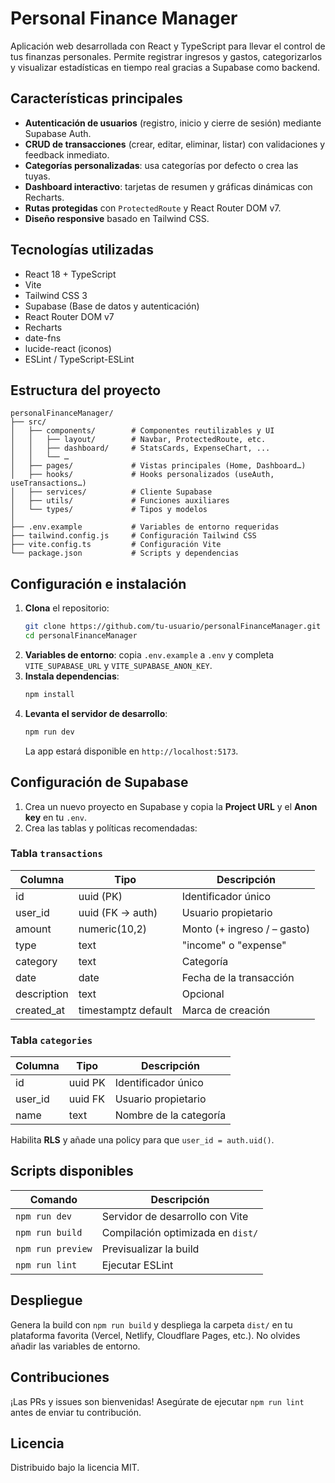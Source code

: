 # Personal Finance Manager

Aplicación web desarrollada con React y TypeScript para llevar el control de tus finanzas personales. Permite registrar ingresos y gastos, categorizarlos y visualizar estadísticas en tiempo real gracias a Supabase como backend.

## Características principales

- **Autenticación de usuarios** (registro, inicio y cierre de sesión) mediante Supabase Auth.
- **CRUD de transacciones** (crear, editar, eliminar, listar) con validaciones y feedback inmediato.
- **Categorías personalizadas**: usa categorías por defecto o crea las tuyas.
- **Dashboard interactivo**: tarjetas de resumen y gráficas dinámicas con Recharts.
- **Rutas protegidas** con `ProtectedRoute` y React Router DOM v7.
- **Diseño responsive** basado en Tailwind CSS.

## Tecnologías utilizadas

- React 18 + TypeScript
- Vite
- Tailwind CSS 3
- Supabase (Base de datos y autenticación)
- React Router DOM v7
- Recharts
- date-fns
- lucide-react (iconos)
- ESLint / TypeScript-ESLint

## Estructura del proyecto

```text
personalFinanceManager/
├── src/
│   ├── components/        # Componentes reutilizables y UI
│   │   ├── layout/        # Navbar, ProtectedRoute, etc.
│   │   ├── dashboard/     # StatsCards, ExpenseChart, ...
│   │   └── …
│   ├── pages/             # Vistas principales (Home, Dashboard…)
│   ├── hooks/             # Hooks personalizados (useAuth, useTransactions…)
│   ├── services/          # Cliente Supabase
│   ├── utils/             # Funciones auxiliares
│   └── types/             # Tipos y modelos
│
├── .env.example           # Variables de entorno requeridas
├── tailwind.config.js     # Configuración Tailwind CSS
├── vite.config.ts         # Configuración Vite
└── package.json           # Scripts y dependencias
```

## Configuración e instalación

1. **Clona** el repositorio:
   ```bash
   git clone https://github.com/tu-usuario/personalFinanceManager.git
   cd personalFinanceManager
   ```
2. **Variables de entorno**: copia `.env.example` a `.env` y completa `VITE_SUPABASE_URL` y `VITE_SUPABASE_ANON_KEY`.
3. **Instala dependencias**:
   ```bash
   npm install
   ```
4. **Levanta el servidor de desarrollo**:
   ```bash
   npm run dev
   ```
   La app estará disponible en `http://localhost:5173`.

## Configuración de Supabase

1. Crea un nuevo proyecto en Supabase y copia la **Project URL** y el **Anon key** en tu `.env`.
2. Crea las tablas y políticas recomendadas:

### Tabla `transactions`
| Columna      | Tipo                 | Descripción                         |
|--------------|----------------------|-------------------------------------|
| id           | uuid (PK)            | Identificador único                 |
| user_id      | uuid (FK → auth)     | Usuario propietario                 |
| amount       | numeric(10,2)        | Monto (+ ingreso / – gasto)         |
| type         | text                 | "income" o "expense"               |
| category     | text                 | Categoría                           |
| date         | date                 | Fecha de la transacción             |
| description  | text                 | Opcional                            |
| created_at   | timestamptz default  | Marca de creación                   |

### Tabla `categories`
| Columna  | Tipo     | Descripción             |
|----------|----------|-------------------------|
| id       | uuid PK  | Identificador único     |
| user_id  | uuid FK  | Usuario propietario     |
| name     | text     | Nombre de la categoría  |

Habilita **RLS** y añade una policy para que `user_id = auth.uid()`.

## Scripts disponibles

| Comando            | Descripción                         |
|--------------------|-------------------------------------|
| `npm run dev`      | Servidor de desarrollo con Vite     |
| `npm run build`    | Compilación optimizada en `dist/`   |
| `npm run preview`  | Previsualizar la build              |
| `npm run lint`     | Ejecutar ESLint                     |

## Despliegue

Genera la build con `npm run build` y despliega la carpeta `dist/` en tu plataforma favorita (Vercel, Netlify, Cloudflare Pages, etc.). No olvides añadir las variables de entorno.

## Contribuciones

¡Las PRs y issues son bienvenidas! Asegúrate de ejecutar `npm run lint` antes de enviar tu contribución.

## Licencia

Distribuido bajo la licencia MIT.
